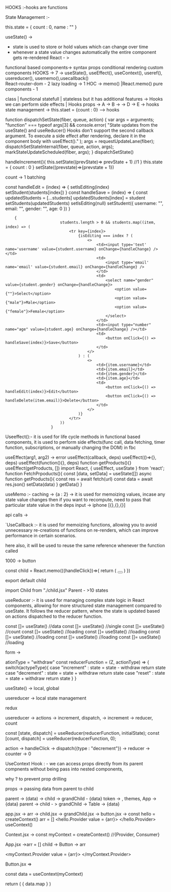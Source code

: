 HOOKS :-hooks are functions

State Management :-

this.state = {
    count : 0,
    name : ""
}

useState() ->

- state is used to store or hold values which can change over time
- whenever a state value changes automatically the entire component gets re-rendered
React - >

functional based components->
syntax
props
conditional rendering
custom components
HOOKS -> 7  -> useState(), useEffect(), useContext(), useref(), usereducer(), usememo(),usecallback()  
React-router-dom - 2
lazy loading -> 1
HOC -> memo() |React.memo()
pure components - 1

class | functional
statefull | stateless but it has additional features -> Hooks
we can perform side effects | Hooks
props -> A -> B ->  -> D -> E -> hooks
state management -> this.staet = {count : 0} --> hooks

 function dispatchSetState(fiber, queue, action) {
        var args = arguments;
        "function" === typeof args[3] && console.error(
          "State updates from the useState() and useReducer() Hooks don't support the second callback argument. To execute a side effect after rendering, declare it in the component body with useEffect()."
        );
        args = requestUpdateLane(fiber);
        dispatchSetStateInternal(fiber, queue, action, args);
        markStateUpdateScheduled(fiber, args);
      }
dispatchSetState()

handleIncrement(){
    this.setState((prevState)=> prevState + 1) //1
}
this.state = {
    count : 0
}
setState((prevstate)=>{prevstate + 1})

count -> 1
batching 


  const handleEdit = (index) => {
        setIsEditing(index)
        setStudent(students[index])
    }
    const handleSave = (index) => {
        const updatedStudents = [...students]
        updatedStudents[index] = student
        setStudents(updatedStudents)
        setIsEditing(null)
        setStudent({
            username: "",
            email: "",
            gender: "",
            age: 0
        })
    }

        {
                            students.length > 0 && students.map((item, index) => (
                                <tr key={index}>
                                    {isEditing === index ? (
                                        <>
                                            <td><input type='text' name='username' value={student.username} onChange={handleChange} /></td>
                                            <td>
                                                <input type='email' name='email' value={student.email} onChange={handleChange} />
                                            </td>
                                            <td>
                                                <select name="gender" value={student.gender} onChange={handleChange}>
                                                    <option value={""}>Select</option>
                                                    <option value={"male"}>Male</option>
                                                    <option value={"female"}>Female</option>
                                                </select>
                                            </td>
                                            <td><input type="number" name="age" value={student.age} onChange={handleChange} /></td>
                                            <td>
                                                <button onClick={() => handleSave(index)}>Save</button>
                                            </td>
                                        </>
                                    ) : (
                                        <>
                                            <td>{item.username}</td>
                                            <td>{item.email}</td>
                                            <td>{item.gender}</td>
                                            <td>{item.age}</td>
                                            <td>
                                                <button onClick={() => handleEdit(index)}>Edit</button>
                                                <button onClick={() => handleDelete(item.email)}>Delete</button>
                                            </td>
                                        </>
                                    )}
                                </tr>
                            ))
                        }
Useeffect():- it is used for life cycle methods in functional based components, it is used to perform side effects(func call, data fetching, timer function, subscriptions, or manually changing the DOM) in fbc 

useEffect(arg1, arg2) -> error
useEffect(callback, deps) 
useEffect(()=>{}, deps) 
useEffect(function(){}, deps)
function getProducts(){}
useEffect(getProducts, []) 
import React, { useEffect, useState } from 'react';
function FetchPrpoducts(){
    const [data, setData] = useState([])
    async function getProducts(){
        const res = await fetch(url)
        const data = await res.json()
        setData(data)
    }
    getData()
}


useMemo :- caching -> {a : 2} -> it is used for memoizing values, incase any state value changes then if you want to recompute, need to pass that particular state value in the deps
input -> iphone
[{},{},{}]

api calls -> 

`UseCallback :- it is used for memoizing functions, allowing you to avoid unnecessary re-creations of functions on re-renders, which can improve performance in certain scenarios.

here also, it will be used to reuse the same reference whenever the function called


1000 -> button


const child = React.memo(({handleClick})=>{
    return (
        <button onclick = {handleClick}></button>
    )
})

export default child

import Child from "./child.jsx"
Parent - >10 states
<Child handleClick = {handleClick}/>


useReducer :- it is used for managing complex state logic in React components, allowing for more structured state management compared to useState. It follows the reducer pattern, where the state is updated based on actions dispatched to the reducer function.

const []= useState() //data
const []= useState() //single
const []= useState() //count
const []= useState() //loading
const []= useState() //loading
const []= useState() //loading
const []= useState() //loading
const []= useState() //loading

form -> 

ationType = "withdraw"
const reducerFunction = (Z, actionType) => {
      switch(actypeType){
        case "increment" : 
        state = state - withdraw
        return state
        case "decrement" : 
        state = state + withdraw
        return state
        case "reset" : 
        state = state + withdraw
        return state
    }
}

useState() -> local, global

usereducer -> local state management

redux


usereducer -> actions -> increment, dispatch, -> increment -> reducer, count


const [state, dispatch] = useReducer(reducerFunction, initialState);
const [count, dispatch] = useReducer(reducerFunction, 0);

action -> handleClick -> dispatch({type : "decrement"}) -> reducer -> 
counter -> 0


UseContext Hook : - 
we can access props directly from its parent compnents without being pass into nested components, 

why ? 
to prevent prop drilling

props -> passing data from parent to child

parent -> (data) -> child  -> grandChild - {data}
token -> , themes, 
App -> {data}
        parent -> 
                child - >
                        grandChild -> 
                                   Table -> {data}


app.jsx -> arr -> child.jsx -> grandChild.jsx ->  button.jsx -> 
const hello = createContext()
arr = []
<hello.Provider value = {arr}>
<Child />
</hello.Provider>
useContext()

Context.jsx -> 
const myContext = createContext() //{Provider, Consumer}


App.jsx ->arr = []
                    child -> 
                                Button -> arr

<myContext.Provider value = {arr}>
<Child />
</myContext.Provider>

Button.jsx => 

const data = useContext(myContext)

return (
    {
        data.map
    }
)